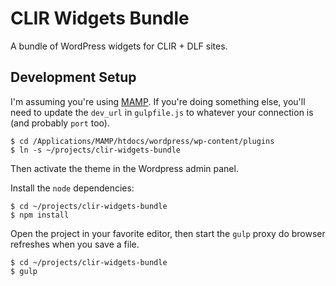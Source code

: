 # CLIR Widgets Bundle

A bundle of WordPress widgets for CLIR + DLF sites.

## Development Setup

I'm assuming you're using [MAMP](https://www.mamp.info). If you're doing
something else, you'll need to update the `dev_url` in `gulpfile.js` to
whatever your connection is (and probably `port` too).

```
$ cd /Applications/MAMP/htdocs/wordpress/wp-content/plugins
$ ln -s ~/projects/clir-widgets-bundle
```

Then activate the theme in the Wordpress admin panel.


Install the `node` dependencies:

```
$ cd ~/projects/clir-widgets-bundle
$ npm install
```

Open the project in your favorite editor, then start the `gulp` proxy do browser
refreshes when you save a file.

```
$ cd ~/projects/clir-widgets-bundle
$ gulp
```
